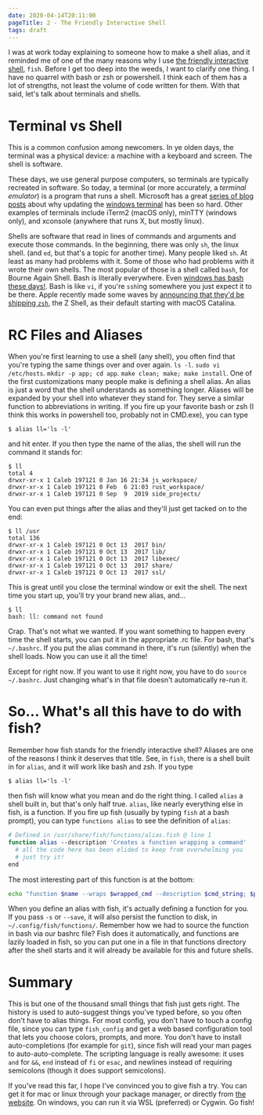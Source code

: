 ```yaml
---
date: 2020-04-14T20:11:00
pageTitle: 2 - The Friendly Interactive Shell
tags: draft
---
```

I was at work today explaining to someone how to make a shell alias, and it reminded me of one of the many reasons why I use [the friendly interactive shell](https://fishshell.com/), `fish`. Before I get too deep into the weeds, I want to clarify one thing. I have no quarrel with bash or zsh or powershell. I think each of them has a lot of strengths, not least the volume of code written for them. With that said, let's talk about terminals and shells.

# Terminal vs Shell
This is a common confusion among newcomers. In ye olden days, the terminal was a physical device: a machine with a keyboard and screen. The shell is software.

These days, we use general purpose computers, so terminals are typically recreated in software. So today, a terminal (or more accurately, a _terminal emulator_) is a program that runs a shell. Microsoft has a great [series of blog posts](https://devblogs.microsoft.com/commandline/windows-command-line-backgrounder/) about why updating the [windows terminal](https://devblogs.microsoft.com/commandline/introducing-windows-terminal/) has been so hard. Other examples of terminals include iTerm2 (macOS only), minTTY (windows only), and xconsole (anywhere that runs X, but mostly linux).

Shells are software that read in lines of commands and arguments and execute those commands. In the beginning, there was only `sh`, the linux shell. (and `ed`, but that's a topic for another time). Many people liked `sh`. At least as many had problems with it. Some of those who had problems with it wrote their own shells. The most popular of those is a shell called `bash`, for Bourne Again Shell. Bash is literally everywhere. Even [windows has bash these days!](https://blogs.windows.com/windowsdeveloper/2016/03/30/run-bash-on-ubuntu-on-windows/). Bash is like `vi`, if you're `ssh`ing somewhere you just expect it to be there. Apple recently made some waves by [announcing that they'd be shipping `zsh`](https://scriptingosx.com/2019/06/moving-to-zsh/), the Z Shell, as their default starting with macOS Catalina.

# RC Files and Aliases
When you're first learning to use a shell (any shell), you often find that you're typing the same things over and over again. `ls -l`. `sudo vi /etc/hosts`. `mkdir -p app; cd app`. `make clean; make; make install`. One of the first customizations many people make is defining a shell alias. An alias is just a word that the shell understands as something longer. Aliases will be expanded by your shell into whatever they stand for. They serve a similar function to abbreviations in writing. If you fire up your favorite bash or zsh (I think this works in powershell too, probably not in CMD.exe), you can type
```shell
$ alias ll='ls -l'
```
and hit enter. If you then type the name of the alias, the shell will run the command it stands for:
```shell
$ ll
total 4
drwxr-xr-x 1 Caleb 197121 0 Jan 16 21:34 js_workspace/
drwxr-xr-x 1 Caleb 197121 0 Feb  6 21:03 rust_workspace/
drwxr-xr-x 1 Caleb 197121 0 Sep  9  2019 side_projects/
```

You can even put things after the alias and they'll just get tacked on to the end:
```shell
$ ll /usr
total 136
drwxr-xr-x 1 Caleb 197121 0 Oct 13  2017 bin/
drwxr-xr-x 1 Caleb 197121 0 Oct 13  2017 lib/
drwxr-xr-x 1 Caleb 197121 0 Oct 13  2017 libexec/
drwxr-xr-x 1 Caleb 197121 0 Oct 13  2017 share/
drwxr-xr-x 1 Caleb 197121 0 Oct 13  2017 ssl/
```

This is great until you close the terminal window or exit the shell. The next time you start up, you'll try your brand new alias, and...
```shell
$ ll
bash: ll: command not found
```

Crap. That's not what we wanted. If you want something to happen every time the shell starts, you can put it in the appropriate .rc file. For bash, that's `~/.bashrc`. If you put the alias command in there, it's run (silently) when the shell loads. Now you can use it all the time!

Except for right now. If you want to use it right now, you have to do `source ~/.bashrc`. Just changing what's in that file doesn't automatically re-run it.

# So... What's all this have to do with fish?
Remember how fish stands for the friendly interactive shell? Aliases are one of the reasons I think it deserves that title. See, in `fish`, there is a shell built in for `alias`, and it will work like bash and zsh. If you type
```shell
$ alias ll='ls -l'
```
then fish will know what you mean and do the right thing. I called `alias` a shell built in, but that's only half true. `alias`, like nearly everything else in fish, is a function. If you fire up fish (usually by typing `fish` at a bash prompt), you can type `functions alias` to see the definition of `alias`:
```bash
# Defined in /usr/share/fish/functions/alias.fish @ line 1
function alias --description 'Creates a function wrapping a command'
  # all the code here has been elided to keep from overwhelming you
  # just try it!
end
```

The most interesting part of this function is at the bottom:
```bash
echo "function $name --wraps $wrapped_cmd --description $cmd_string; $prefix $first_word $body \$argv; end" | source
```

When you define an alias with fish, it's actually defining a function for you. If you pass `-s` or `--save`, it will also persist the function to disk, in `~/.config/fish/functions/`. Remember how we had to source the function in bash via our bashrc file? Fish does it automatically, and functions are lazily loaded in fish, so you can put one in a file in that functions directory after the shell starts and it will already be available for this and future shells.

# Summary
This is but one of the thousand small things that fish just gets right. The history is used to auto-suggest things you've typed before, so you often don't have to alias things. For most config, you don't have to touch a config file, since you can type `fish_config` and get a web based configuration tool that lets you choose colors, prompts, and more. You don't have to install auto-completions (for example for `git`), since fish will read your man pages to auto-auto-complete. The scripting language is really awesome: it uses `and` for `&&`, `end` instead of `fi` or `esac`, and newlines instead of requiring semicolons (though it does support semicolons).

If you've read this far, I hope I've convinced you to give fish a try. You can get it for mac or linux through your package manager, or directly from [the website](https://fishshell.com/). On windows, you can run it via WSL (preferred) or Cygwin. Go fish!
